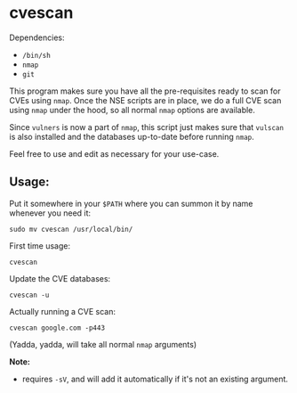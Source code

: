 # cvescan

Dependencies:
- `/bin/sh`
- `nmap`
- `git`

This program makes sure you have all the pre-requisites ready to scan for CVEs using `nmap`.
Once the NSE scripts are in place, we do a full CVE scan using `nmap` under the hood, so all normal `nmap` options are available.

Since `vulners` is now a part of `nmap`, this script just makes sure that `vulscan` is also installed and the databases up-to-date
before running `nmap`.

Feel free to use and edit as necessary for your use-case. 

## Usage:

Put it somewhere in your `$PATH` where you can summon it by name whenever you need it:

`sudo mv cvescan /usr/local/bin/`

First time usage:

`cvescan`

Update the CVE databases:

`cvescan -u`

Actually running a CVE scan:

`cvescan google.com -p443`

(Yadda, yadda, will take all normal `nmap` arguments)

**Note:**

- requires `-sV`, and will add it automatically if it's not an existing argument.
